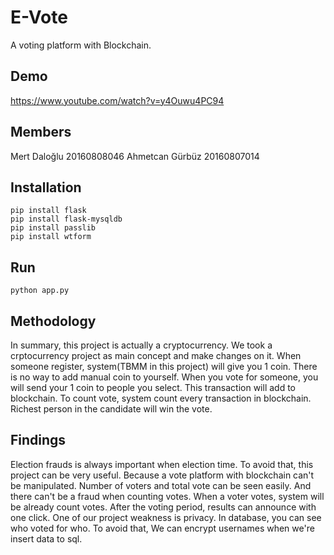 # E-Vote

A voting platform with Blockchain.

## Demo

https://www.youtube.com/watch?v=y4Ouwu4PC94

## Members

Mert Daloğlu 20160808046
Ahmetcan Gürbüz 20160807014

## Installation

```
pip install flask
pip install flask-mysqldb
pip install passlib
pip install wtform
```

## Run

```
python app.py
```

## Methodology

In summary, this project is actually a cryptocurrency. We took a crptocurrency project as main concept and make changes on it. When someone register, system(TBMM in this project) will give you 1 coin. 
There is no way to add manual coin to yourself.
When you vote for someone, you will send your 1 coin to people you select. This transaction will add to blockchain. 
To count vote, system count every transaction in blockchain. Richest person in the candidate will win the vote.

## Findings

Election frauds is always important when election time. To avoid that, this project can be very useful. Because a vote platform with blockchain can't be manipulated. 
Number of voters and total vote can be seen easily. And there can't be a fraud when counting votes. When a voter votes, system will be already count votes. 
After the voting period, results can announce with one click. One of our project weakness is privacy. In database, you can see who voted for who. 
To avoid that, We can encrypt usernames when we're insert data to sql. 
